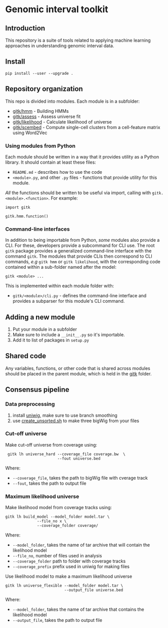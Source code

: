 # Genomic interval toolkit

## Introduction

This repository is a suite of tools related to applying machine learning approaches in understanding genomic interval data.

## Install

```
pip install --user --upgrade .
```

## Repository organization

This repo is divided into modules. Each module is in a subfolder:

- [gitk/hmm](gitk/hmm) - Building HMMs
- [gitk/assess](gitk/assess) - Assess universe fit
- [gitk/likelihood](gitk/likelihood) - Calculate likelihood of universe
- [gitk/scembed](gitk/scembed) - Compute single-cell clusters from a cell-feature matrix using Word2Vec

### Using modules from Python

Each module should be written in a way that it provides utility as a Python library. It should contain at least these files:

- `README.md` - describes how to use the code
- `<module>.py`, and other `.py` files - functions that provide utility for this module.

*All* the functions should be written to be useful via import, calling with `gitk.<module>.<function>`. For example:

```
import gitk

gitk.hmm.function()
```

### Command-line interfaces

In addition to being importable from Python, *some* modules also provide a CLI. For these, developers provide a subcommand for CLI use. The root `gitk` package provides a generalized command-line interface with the command `gitk`. The modules that provide CLIs then correspond to CLI commands, *e.g* `gitk hmm` or `gitk likelihood`, with the corresponding code contained within a sub-folder named after the model:

```
gitk <module> ...
```

This is implemented within each module folder with:

- `gitk/<module>/cli.py` - defines the command-line interface and provides a subparser for this module's CLI command.


## Adding a new module

1. Put your module in a subfolder
2. Make sure to include a `__init__.py` so it's importable.
3. Add it to list of packages in `setup.py` 

## Shared code

Any variables, functions, or other code that is shared across modules should be placed in the parent module, which is held in the [gitk](gitk) folder.


## Consensus pipeline

### Data preprocessing

1. install [uniwig](https://github.com/databio/uniwig/tree/smoothing), make sure to use branch smoothing
2. use [create_unsorted.sh](https://github.com/databio/uniwig/blob/smoothing/create_unsorted.sh) to make three bigWig from your files

### Cut-off universe
Make cut-off universe from coverage using:
```
 gitk lh universe_hard --coverage_file coverage.bw  \
                       --fout universe.bed

```  
Where:
- ```--coverage_file```, takes the path to bigWig file with cverage track
- ```--fout```, takes the path to output file 

### Maximum likelihood universe
Make likelihood model from coverage tracks using:

```
gitk lh build_model --model_folder model.tar \
              --file_no x \
              --coverage_folder coverage/
```
Where:
- ```--model_folder```, takes the name of tar archive that will contain the likelihood model
- ```--file_no```, number of files used in analysis
- ```--coverage_folder``` path to folder with coverage tracks
- ```--coverage_prefix``` prefix used in uniwig for making files 

Use likelihood model to make a maximum likelihood universe
```
gitk lh universe_flexible --model_folder model.tar \
                          --output_file universe.bed
```
Where:
-  ```--model_folder```, takes the name of tar archive that contains the likelihood model
- ```--output_file```, takes the path to output file 